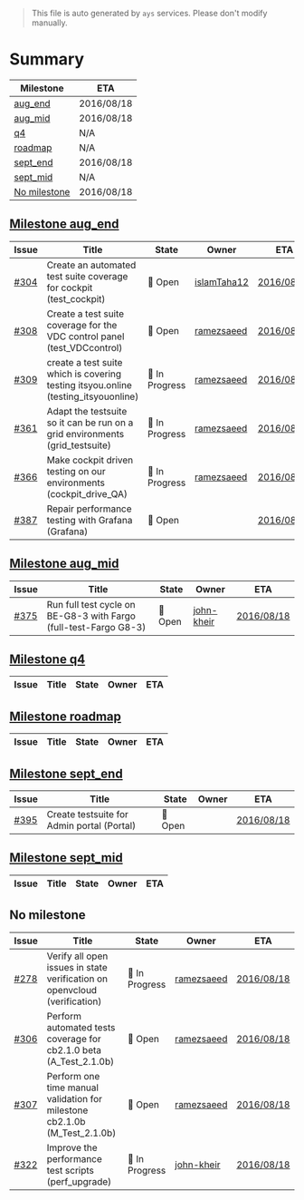 > This file is auto generated by `ays` services. Please don't modify manually.

# Summary
|Milestone|ETA|
|---------|---|
|[aug_end](#milestone-aug_end)|2016/08/18|
|[aug_mid](#milestone-aug_mid)|2016/08/18|
|[q4](#milestone-q4)|N/A|
|[roadmap](#milestone-roadmap)|N/A|
|[sept_end](#milestone-sept_end)|2016/08/18|
|[sept_mid](#milestone-sept_mid)|N/A|
|[No milestone](#no-milestone)|2016/08/18|

## [Milestone aug_end](milestones/7:aug_end.md)


|Issue|Title|State|Owner|ETA|
|-----|-----|-----|-----|---|
|[#304](https://github.com/gig-projects/org_quality/issues/304)|Create an automated test suite coverage for cockpit (test_cockpit)|:red_circle: Open|[islamTaha12](https://github.com/islamTaha12)|[2016/08/18](https://github.com/gig-projects/org_quality/issues/304#issuecomment-None)|
|[#308](https://github.com/gig-projects/org_quality/issues/308)|Create a test suite coverage for the VDC control panel (test_VDCcontrol)|:red_circle: Open|[ramezsaeed](https://github.com/ramezsaeed)|[2016/08/18](https://github.com/gig-projects/org_quality/issues/308#issuecomment-None)|
|[#309](https://github.com/gig-projects/org_quality/issues/309)|create a test suite which is covering testing itsyou.online (testing_itsyouonline)|:large_blue_circle: In Progress|[ramezsaeed](https://github.com/ramezsaeed)|[2016/08/18](https://github.com/gig-projects/org_quality/issues/309#issuecomment-None)|
|[#361](https://github.com/gig-projects/org_quality/issues/361)|Adapt the testsuite so it can be run on a grid environments (grid_testsuite)|:large_blue_circle: In Progress|[ramezsaeed](https://github.com/ramezsaeed)|[2016/08/18](https://github.com/gig-projects/org_quality/issues/361#issuecomment-None)|
|[#366](https://github.com/gig-projects/org_quality/issues/366)|Make cockpit driven testing on our environments (cockpit_drive_QA)|:large_blue_circle: In Progress|[ramezsaeed](https://github.com/ramezsaeed)|[2016/08/18](https://github.com/gig-projects/org_quality/issues/366#issuecomment-None)|
|[#387](https://github.com/gig-projects/org_quality/issues/387)|Repair performance testing with Grafana (Grafana)|:red_circle: Open||[2016/08/18](https://github.com/gig-projects/org_quality/issues/387#issuecomment-None)|

## [Milestone aug_mid](milestones/6:aug_mid.md)


|Issue|Title|State|Owner|ETA|
|-----|-----|-----|-----|---|
|[#375](https://github.com/gig-projects/org_quality/issues/375)|Run full test cycle on BE-G8-3 with Fargo (full-test-Fargo G8-3)|:red_circle: Open|[john-kheir](https://github.com/john-kheir)|[2016/08/18](https://github.com/gig-projects/org_quality/issues/375#issuecomment-None)|

## [Milestone q4](milestones/10:q4.md)


|Issue|Title|State|Owner|ETA|
|-----|-----|-----|-----|---|

## [Milestone roadmap](milestones/11:roadmap.md)


|Issue|Title|State|Owner|ETA|
|-----|-----|-----|-----|---|

## [Milestone sept_end](milestones/9:sept_end.md)


|Issue|Title|State|Owner|ETA|
|-----|-----|-----|-----|---|
|[#395](https://github.com/gig-projects/org_quality/issues/395)|Create testsuite for Admin portal (Portal)|:red_circle: Open||[2016/08/18](https://github.com/gig-projects/org_quality/issues/395#issuecomment-None)|

## [Milestone sept_mid](milestones/8:sept_mid.md)


|Issue|Title|State|Owner|ETA|
|-----|-----|-----|-----|---|




## No milestone
|Issue|Title|State|Owner|ETA|
|-----|-----|-----|-----|---|
|[#278](https://github.com/gig-projects/org_quality/issues/278)|Verify all open issues in state verification on openvcloud (verification)|:large_blue_circle: In Progress|[ramezsaeed](https://github.com/ramezsaeed)|[2016/08/18](https://github.com/gig-projects/org_quality/issues/278#issuecomment-None)|
|[#306](https://github.com/gig-projects/org_quality/issues/306)|Perform automated tests coverage for cb2.1.0 beta (A_Test_2.1.0b)|:red_circle: Open|[ramezsaeed](https://github.com/ramezsaeed)|[2016/08/18](https://github.com/gig-projects/org_quality/issues/306#issuecomment-None)|
|[#307](https://github.com/gig-projects/org_quality/issues/307)|Perform one time manual validation for milestone cb2.1.0b (M_Test_2.1.0b)|:red_circle: Open|[ramezsaeed](https://github.com/ramezsaeed)|[2016/08/18](https://github.com/gig-projects/org_quality/issues/307#issuecomment-None)|
|[#322](https://github.com/gig-projects/org_quality/issues/322)|Improve the performance test scripts (perf_upgrade)|:large_blue_circle: In Progress|[john-kheir](https://github.com/john-kheir)|[2016/08/18](https://github.com/gig-projects/org_quality/issues/322#issuecomment-None)|
